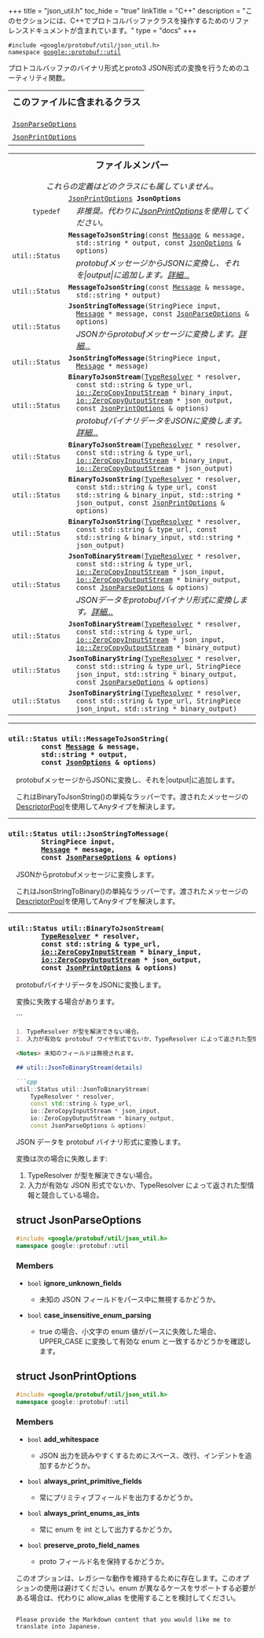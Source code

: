 
+++
title = "json_util.h"
toc_hide = "true"
linkTitle = "C++"
description = "このセクションには、C++でプロトコルバッファクラスを操作するためのリファレンスドキュメントが含まれています。"
type = "docs"
+++

<p><code>#include &lt;google/protobuf/util/json_util.h&gt;<br>namespace <a href="#google.protobuf.util">google::protobuf::util</a></code></p><p>プロトコルバッファのバイナリ形式とproto3 JSON形式の変換を行うためのユーティリティ関数。</p><table width="100%"><tr><th colspan="2"><h3 style="margin-top: 4px">このファイルに含まれるクラス</h3></th></tr><tr><td><div><code><a href="#JsonParseOptions">JsonParseOptions</a></code></div><div style="font-style: italic; margin-top: 4px; margin-left: 16px;"></div></td></tr><tr><td><div><code><a href="#JsonPrintOptions">JsonPrintOptions</a></code></div><div style="font-style: italic; margin-top: 4px; margin-left: 16px;"></div></td></tr></table><table><tr><th colspan="2"><h3 style="margin-top: 4px">ファイルメンバー</h3><div style="font-style: italic; font-weight: normal;">これらの定義はどのクラスにも属していません。</div></th></tr><tr><td style="border-right-width: 0px; text-align: right;"><code>typedef</code></td><td style="border-left-width: 0px"id="JsonOptions"><div style="padding-left: 16px; text-indent: -16px"><code><a href='#JsonPrintOptions'>JsonPrintOptions</a> <b>JsonOptions</b></code></div><div style="font-style: italic; margin-top: 4px; margin-left: 16px;">非推奨。代わりに<a href='#JsonPrintOptions'>JsonPrintOptions</a>を使用してください。</div></td></tr><tr><td style="border-right-width: 0px; text-align: right;"><code>util::Status</code></td><td style="border-left-width: 0px"id="MessageToJsonString"><div style="padding-left: 16px; text-indent: -16px"><code><b>MessageToJsonString</b>(const <a href='google.protobuf.message#Message'>Message</a> &amp; message, std::string * output, const <a href='#JsonOptions'>JsonOptions</a> &amp; options)</code></div><div style="font-style: italic; margin-top: 4px; margin-left: 16px;">protobufメッセージからJSONに変換し、それを|output|に追加します。<a href="#MessageToJsonString.details">詳細...</a></div></td></tr><tr><td style="border-right-width: 0px; text-align: right;"><code>util::Status</code></td><td style="border-left-width: 0px"id="MessageToJsonString"><div style="padding-left: 16px; text-indent: -16px"><code><b>MessageToJsonString</b>(const <a href='google.protobuf.message#Message'>Message</a> &amp; message, std::string * output)</code></div></td></tr><tr><td style="border-right-width: 0px; text-align: right;"><code>util::Status</code></td><td style="border-left-width: 0px"id="JsonStringToMessage"><div style="padding-left: 16px; text-indent: -16px"><code><b>JsonStringToMessage</b>(StringPiece input, <a href='google.protobuf.message#Message'>Message</a> * message, const <a href='#JsonParseOptions'>JsonParseOptions</a> &amp; options)</code></div><div style="font-style: italic; margin-top: 4px; margin-left: 16px;">JSONからprotobufメッセージに変換します。<a href="#JsonStringToMessage.details">詳細...</a></div></td></tr><tr><td style="border-right-width: 0px; text-align: right;"><code>util::Status</code></td><td style="border-left-width: 0px"id="JsonStringToMessage"><div style="padding-left: 16px; text-indent: -16px"><code><b>JsonStringToMessage</b>(StringPiece input, <a href='google.protobuf.message#Message'>Message</a> * message)</code></div></td></tr><tr><td style="border-right-width: 0px; text-align: right;"><code>util::Status</code></td><td style="border-left-width: 0px"id="BinaryToJsonStream"><div style="padding-left: 16px; text-indent: -16px"><code><b>BinaryToJsonStream</b>(<a href='google.protobuf.util.type_resolver#TypeResolver'>TypeResolver</a> * resolver, const std::string &amp; type_url, <a href='google.protobuf.io.zero_copy_stream#ZeroCopyInputStream'>io::ZeroCopyInputStream</a> * binary_input, <a href='google.protobuf.io.zero_copy_stream#ZeroCopyOutputStream'>io::ZeroCopyOutputStream</a> * json_output, const <a href='#JsonPrintOptions'>JsonPrintOptions</a> &amp; options)</code></div><div style="font-style: italic; margin-top: 4px; margin-left: 16px;">protobufバイナリデータをJSONに変換します。<a href="#BinaryToJsonStream.details">詳細...</a></div></td></tr><tr><td style="border-right-width: 0px; text-align: right;"><code>util::Status</code></td><td style="border-left-width: 0px"id="BinaryToJsonStream"><div style="padding-left: 16px; text-indent: -16px"><code><b>BinaryToJsonStream</b>(<a href='google.protobuf.util.type_resolver#TypeResolver'>TypeResolver</a> * resolver, const std::string &amp; type_url, <a href='google.protobuf.io.zero_copy_stream#ZeroCopyInputStream'>io::ZeroCopyInputStream</a> * binary_input, <a href='google.protobuf.io.zero_copy_stream#ZeroCopyOutputStream'>io::ZeroCopyOutputStream</a> * json_output)</code></div></td></tr><tr><td style="border-right-width: 0px; text-align: right;"><code>util::Status</code></td><td style="border-left-width: 0px"id="BinaryToJsonString"><div style="padding-left: 16px; text-indent: -16px"><code><b>BinaryToJsonString</b>(<a href='google.protobuf.util.type_resolver#TypeResolver'>TypeResolver</a> * resolver, const std::string &amp; type_url, const std::string &amp; binary_input, std::string * json_output, const <a href='#JsonPrintOptions'>JsonPrintOptions</a> &amp; options)</code></div></td></tr><tr><td style="border-right-width: 0px; text-align: right;"><code>util::Status</code></td><td style="border-left-width: 0px"id="BinaryToJsonString"><div style="padding-left: 16px; text-indent: -16px"><code><b>BinaryToJsonString</b>(<a href='google.protobuf.util.type_resolver#TypeResolver'>TypeResolver</a> * resolver, const std::string &amp; type_url, const std::string &amp; binary_input, std::string * json_output)</code></div></td></tr><tr><td style="border-right-width: 0px; text-align: right;"><code>util::Status</code></td><td style="border-left-width: 0px"id="JsonToBinaryStream"><div style="padding-left: 16px; text-indent: -16px"><code><b>JsonToBinaryStream</b>(<a href='google.protobuf.util.type_resolver#TypeResolver'>TypeResolver</a> * resolver, const std::string &amp; type_url, <a href='google.protobuf.io.zero_copy_stream#ZeroCopyInputStream'>io::ZeroCopyInputStream</a> * json_input, <a href='google.protobuf.io.zero_copy_stream#ZeroCopyOutputStream'>io::ZeroCopyOutputStream</a> * binary_output, const <a href='#JsonParseOptions'>JsonParseOptions</a> &amp; options)</code></div><div style="font-style: italic; margin-top: 4px; margin-left: 16px;">JSONデータをprotobufバイナリ形式に変換します。<a href="#JsonToBinaryStream.details">詳細...</a></div></td></tr><tr><td style="border-right-width: 0px; text-align: right;"><code>util::Status</code></td><td style="border-left-width: 0px"id="JsonToBinaryStream"><div style="padding-left: 16px; text-indent: -16px"><code><b>JsonToBinaryStream</b>(<a href='google.protobuf.util.type_resolver#TypeResolver'>TypeResolver</a> * resolver, const std::string &amp; type_url, <a href='google.protobuf.io.zero_copy_stream#ZeroCopyInputStream'>io::ZeroCopyInputStream</a> * json_input, <a href='google.protobuf.io.zero_copy_stream#ZeroCopyOutputStream'>io::ZeroCopyOutputStream</a> * binary_output)</code></div></td></tr><tr><td style="border-right-width: 0px; text-align: right;"><code>util::Status</code></td><td style="border-left-width: 0px"id="JsonToBinaryString"><div style="padding-left: 16px; text-indent: -16px"><code><b>JsonToBinaryString</b>(<a href='google.protobuf.util.type_resolver#TypeResolver'>TypeResolver</a> * resolver, const std::string &amp; type_url, StringPiece json_input, std::string * binary_output, const <a href='#JsonParseOptions'>JsonParseOptions</a> &amp; options)</code></div></td></tr><tr><td style="border-right-width: 0px; text-align: right;"><code>util::Status</code></td><td style="border-left-width: 0px"id="JsonToBinaryString"><div style="padding-left: 16px; text-indent: -16px"><code><b>JsonToBinaryString</b>(<a href='google.protobuf.util.type_resolver#TypeResolver'>TypeResolver</a> * resolver, const std::string &amp; type_url, StringPiece json_input, std::string * binary_output)</code></div></td></tr></table> <hr><h3 id="MessageToJsonString.details"><code>util::Status util::MessageToJsonString(<br>&nbsp;&nbsp;&nbsp;&nbsp;&nbsp;&nbsp;&nbsp;&nbsp;const <a href='google.protobuf.message#Message'>Message</a> &amp; message,<br>&nbsp;&nbsp;&nbsp;&nbsp;&nbsp;&nbsp;&nbsp;&nbsp;std::string * output,<br>&nbsp;&nbsp;&nbsp;&nbsp;&nbsp;&nbsp;&nbsp;&nbsp;const <a href='#JsonOptions'>JsonOptions</a> &amp; options)</code></h3><div style="margin-left: 16px"><p>protobufメッセージからJSONに変換し、それを|output|に追加します。</p><p>これはBinaryToJsonString()の単純なラッパーです。渡されたメッセージの<a href='google.protobuf.descriptor#DescriptorPool'>DescriptorPool</a>を使用してAnyタイプを解決します。</p>
</div> <hr><h3 id="JsonStringToMessage.details"><code>util::Status util::JsonStringToMessage(<br>&nbsp;&nbsp;&nbsp;&nbsp;&nbsp;&nbsp;&nbsp;&nbsp;StringPiece input,<br>&nbsp;&nbsp;&nbsp;&nbsp;&nbsp;&nbsp;&nbsp;&nbsp;<a href='google.protobuf.message#Message'>Message</a> * message,<br>&nbsp;&nbsp;&nbsp;&nbsp;&nbsp;&nbsp;&nbsp;&nbsp;const <a href='#JsonParseOptions'>JsonParseOptions</a> &amp; options)</code></h3><div style="margin-left: 16px"><p>JSONからprotobufメッセージに変換します。</p><p>これはJsonStringToBinary()の単純なラッパーです。渡されたメッセージの<a href='google.protobuf.descriptor#DescriptorPool'>DescriptorPool</a>を使用してAnyタイプを解決します。</p>
</div> <hr><h3 id="BinaryToJsonStream.details"><code>util::Status util::BinaryToJsonStream(<br>&nbsp;&nbsp;&nbsp;&nbsp;&nbsp;&nbsp;&nbsp;&nbsp;<a href='google.protobuf.util.type_resolver#TypeResolver'>TypeResolver</a> * resolver,<br>&nbsp;&nbsp;&nbsp;&nbsp;&nbsp;&nbsp;&nbsp;&nbsp;const std::string &amp; type_url,<br>&nbsp;&nbsp;&nbsp;&nbsp;&nbsp;&nbsp;&nbsp;&nbsp;<a href='google.protobuf.io.zero_copy_stream#ZeroCopyInputStream'>io::ZeroCopyInputStream</a> * binary_input,<br>&nbsp;&nbsp;&nbsp;&nbsp;&nbsp;&nbsp;&nbsp;&nbsp;<a href='google.protobuf.io.zero_copy_stream#ZeroCopyOutputStream'>io::ZeroCopyOutputStream</a> * json_output,<br>&nbsp;&nbsp;&nbsp;&nbsp;&nbsp;&nbsp;&nbsp;&nbsp;const <a href='#JsonPrintOptions'>JsonPrintOptions</a> &amp; options)</code></h3><div style="margin-left: 16px"><p>protobufバイナリデータをJSONに変換します。</p><p>変換に失敗する場合があります。</p>
```

```markdown
1. TypeResolver が型を解決できない場合。
2. 入力が有効な protobuf ワイヤ形式でないか、TypeResolver によって返された型情報と競合している場合。

<Notes> 未知のフィールドは無視されます。

## util::JsonToBinaryStream(details)

```cpp
util::Status util::JsonToBinaryStream(
    TypeResolver * resolver,
    const std::string & type_url,
    io::ZeroCopyInputStream * json_input,
    io::ZeroCopyOutputStream * binary_output,
    const JsonParseOptions & options)
```

JSON データを protobuf バイナリ形式に変換します。

変換は次の場合に失敗します:

1. TypeResolver が型を解決できない場合。
2. 入力が有効な JSON 形式でないか、TypeResolver によって返された型情報と競合している場合。

## struct JsonParseOptions

```cpp
#include <google/protobuf/util/json_util.h>
namespace google::protobuf::util
```

### Members

- `bool` **ignore_unknown_fields**
  - 未知の JSON フィールドをパース中に無視するかどうか。

- `bool` **case_insensitive_enum_parsing**
  - true の場合、小文字の enum 値がパースに失敗した場合、UPPER_CASE に変換して有効な enum と一致するかどうかを確認します。

## struct JsonPrintOptions

```cpp
#include <google/protobuf/util/json_util.h>
namespace google::protobuf::util
```

### Members

- `bool` **add_whitespace**
  - JSON 出力を読みやすくするためにスペース、改行、インデントを追加するかどうか。

- `bool` **always_print_primitive_fields**
  - 常にプリミティブフィールドを出力するかどうか。

- `bool` **always_print_enums_as_ints**
  - 常に enum を int として出力するかどうか。

- `bool` **preserve_proto_field_names**
  - proto フィールド名を保持するかどうか。

<Notes> このオプションは、レガシーな動作を維持するために存在します。このオプションの使用は避けてください。enum が異なるケースをサポートする必要がある場合は、代わりに allow_alias を使用することを検討してください。
```

Please provide the Markdown content that you would like me to translate into Japanese.
